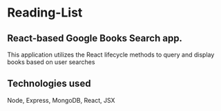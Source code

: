# Reading-List
## React-based Google Books Search app.
This application utilizes the React lifecycle methods to query and display books based on user searches

## Technologies used
 Node, Express, MongoDB, React, JSX
